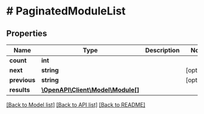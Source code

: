 # # PaginatedModuleList

## Properties

Name | Type | Description | Notes
------------ | ------------- | ------------- | -------------
**count** | **int** |  |
**next** | **string** |  | [optional]
**previous** | **string** |  | [optional]
**results** | [**\OpenAPI\Client\Model\Module[]**](Module.md) |  |

[[Back to Model list]](../../README.md#models) [[Back to API list]](../../README.md#endpoints) [[Back to README]](../../README.md)
